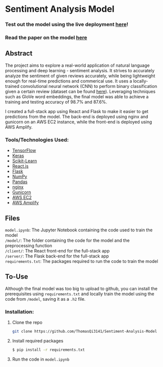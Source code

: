 # Sentiment Analysis Model

### Test out the model using the live deployment <a href="https://prod.d3ibf1d7tocu08.amplifyapp.com/" target=”_blank”>here</a>!

### Read the paper on the model <a href="https://docs.google.com/document/d/18bQrFfXe2t3NsTEKBmQuXB14lA2m48HP3802NjvZMHQ/edit?usp=sharing" target=”_blank”>here</a>

## Abstract

The project aims to explore a real-world application of natural language processing and deep learning - sentiment analysis. It strives to accurately analyze the sentiment of given reviews accurately, while being lightweight enough for real-time predictions and commerical use. It uses a locally-trained convolutional neural network (CNN) to perform binary classification given a certain review (dataset can be found <a href="https://www.kaggle.com/datasets/lakshmi25npathi/imdb-dataset-of-50k-movie-reviews" target=”_blank”>here</a>). Leveraging techniques such as GloVe word embeddings, the final model was able to achieve a training and testing accuracy of 98.7% and 87.6%. 

I created a full-stack app using React and Flask to make it easier to get predictions from the model. The back-end is deployed using nginx and gunicorn on an AWS EC2 instance, while the front-end is deployed using AWS Amplify. 

### Tools/Technologies Used:
<ul>
  <li><a href="https://www.tensorflow.org/">TensorFlow</a></li>
  <li><a href="https://keras.io/">Keras</a></li>
  <li><a href="https://scikit-learn.org/stable/">Scikit-Learn</a></li>
  <li><a href="https://react.dev/">React.js</a></li>
  <li><a href="https://flask.palletsprojects.com/en/3.0.x/">Flask</a></li>
  <li><a href="https://numpy.org/">NumPy</a></li>
  <li><a href="https://pandas.pydata.org/">Pandas</a></li>
  <li><a href="https://nginx.org/en/">nginx</a></li>
  <li><a href="https://gunicorn.org/">Gunicorn</a></li>
  <li><a href="https://aws.amazon.com/ec2/">AWS EC2</a></li>
  <li><a href="https://aws.amazon.com/amplify" target="_blank">AWS Amplify</a></li>
</ul>


## Files
`model.ipynb`: The Jupyter Notebook containing the code used to train the model <br />
`/model/`: The folder containing the code for the model and the preprocessing function <br />
`/client/`: The React front-end for the full-stack app <br />
`/server/`: The Flask back-end for the full-stack app <br />
`requirements.txt`: The packages required to run the code to train the model<br />

## To-Use
Although the final model was too big to upload to github, you can install the prerequisites using `requirements.txt` and locally train the model using the code from `/model`, saving it as a `.h2` file. 

### Installation:

1. Clone the repo
   ```sh
   git clone https://github.com/ThomasQi3141/Sentiment-Analysis-Model
   ```
2. Install required packages
   ```sh
   $ pip install -r requirements.txt
   ```
3. Run the code in `model.ipynb`

